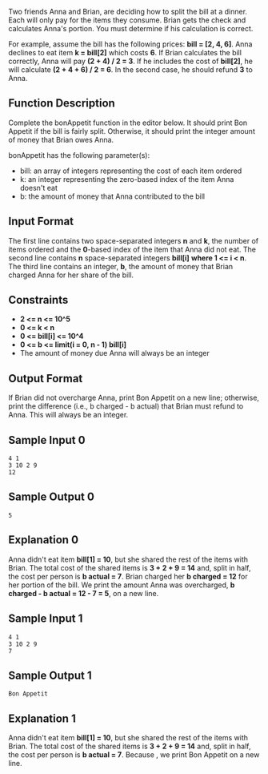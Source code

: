 Two friends Anna and Brian, are deciding how to split the bill at a dinner. Each will only pay for the items they consume. Brian gets the check and calculates Anna's portion. You must determine if his calculation is correct.

For example, assume the bill has the following prices: **bill = [2, 4, 6]**. Anna declines to eat item **k = bill[2]** which costs **6**. If Brian calculates the bill correctly, Anna will pay **(2 + 4) / 2 = 3**. If he includes the cost of **bill[2]**, he will calculate **(2 + 4 + 6) / 2 = 6**. In the second case, he should refund **3** to Anna.

## Function Description

Complete the bonAppetit function in the editor below. It should print Bon Appetit if the bill is fairly split. Otherwise, it should print the integer amount of money that Brian owes Anna.

bonAppetit has the following parameter(s):

- bill: an array of integers representing the cost of each item ordered
- k: an integer representing the zero-based index of the item Anna doesn't eat
- b: the amount of money that Anna contributed to the bill
## Input Format

The first line contains two space-separated integers **n** and **k**, the number of items ordered and the **0**-based index of the item that Anna did not eat.
The second line contains **n** space-separated integers **bill[i]** **where 1 <= i < n**.
The third line contains an integer, **b**, the amount of money that Brian charged Anna for her share of the bill.

## Constraints
- **2 <= n <= 10^5**
- **0 <= k < n**
- **0 <= bill[i] <= 10^4**
- **0 <= b <= limit(i = 0, n - 1) bill[i]**
- The amount of money due Anna will always be an integer
## Output Format

If Brian did not overcharge Anna, print Bon Appetit on a new line; otherwise, print the difference (i.e., b charged - b actual) that Brian must refund to Anna. This will always be an integer.

## Sample Input 0

    4 1
    3 10 2 9
    12
## Sample Output 0

    5
## Explanation 0
Anna didn't eat item **bill[1] = 10**, but she shared the rest of the items with Brian. The total cost of the shared items is **3 + 2 + 9 = 14** and, split in half, the cost per person is **b actual = 7**. Brian charged her **b charged = 12** for her portion of the bill. We print the amount Anna was overcharged, **b charged - b actual = 12 - 7 = 5**, on a new line.

## Sample Input 1

    4 1
    3 10 2 9
    7
## Sample Output 1

    Bon Appetit
## Explanation 1
Anna didn't eat item **bill[1] = 10**, but she shared the rest of the items with Brian. The total cost of the shared items is **3 + 2 + 9 = 14** and, split in half, the cost per person is **b actual = 7**. Because , we print Bon Appetit on a new line.